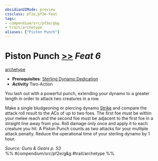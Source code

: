 ```yaml
---
obsidianUIMode: preview
cssclass: pf2e,pf2e-feat
tags:
- compendium/src/pf2e/g&g
- trait/archetype
aliases: ["Piston Punch"]
---
```

# Piston Punch  [>>](chapter-9-playing-the-game.md#Actions "Two-Action") *Feat 6*  
[archetype](archetype.md "Archetype Feat Trait")  

- **Prerequisites**: [Sterling Dynamo Dedication](sterling-dynamo-dedication-g-g.md)
- **Activity** Two-Action

You lash out with a powerful punch, extending your dynamo to a greater length in order to attack two creatures in a row.

Make a single bludgeoning or piercing dynamo [Strike](strike.md) and compare the attack roll result to the ACs of up to two foes. The first foe must be within your melee reach and the second foe must be adjacent to the first foe in a straight line away from you. Roll damage only once and apply it to each creature you hit. A Piston Punch counts as two attacks for your multiple attack penalty. Reduce the operational time of your sterling dynamo by 1 hour.

*Source: Guns & Gears p. 53*  
%% #compendium/src/pf2e/g&g #trait/archetype %%